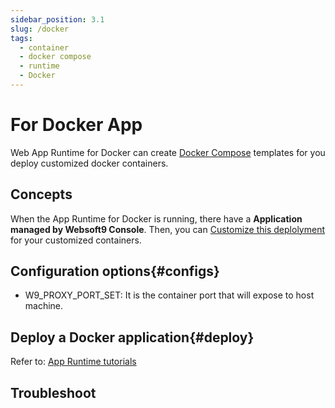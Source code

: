```yaml
---
sidebar_position: 3.1
slug: /docker
tags:
  - container
  - docker compose
  - runtime
  - Docker
---
```


# For Docker App

Web App Runtime for Docker can create  [Docker Compose](https://docs.docker.com/compose/) templates for you deploy customized docker containers.  

## Concepts

When the App Runtime for Docker is running, there have a **Application managed by Websoft9 Console**. Then, you can [Customize this deplolyment](./runtime#dockercompose) for your customized containers.

## Configuration options{#configs}

- W9_PROXY_PORT_SET: It is the container port that will expose to host machine.  

## Deploy a Docker application{#deploy}

Refer to: [App Runtime tutorials](./runtime)

## Troubleshoot